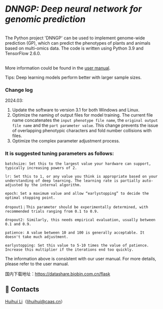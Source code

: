 # ___DNNGP: Deep neural network for genomic prediction___ <br>
<br>
The Python project 'DNNGP' can be used to implement genome-wide prediction (GP), which can predict the phenotypes of plants and animals based on multi-omics data. The code is written using Python 3.9 and TensorFlow 2.6.0.
<br><br>

More information could be found in the [user manual](DNNGP-usermanual.pdf).

Tips:
Deep learning models perform better with larger sample sizes.

### Change log

2024.03:
 1. Update the software to version 3.1 for both Windows and Linux.
 2. Optimize the naming of output files for model training. The current file name concatenates the `input phenotype file name`, the `original output file name` and the `part parameter value`. This change prevents the issue of overlapping phenotypic characters and fold number collisions with files.
 3. Optimize the complex parameter adjustment process.

### It is suggested tuning parameters as follows:

    batchsize: Set this to the largest value your hardware can support, typically increasing powers of 2.

    lr: Set this to 1, or any value you think is appropriate based on your understanding of deep learning. The learning rate is partially auto-adjusted by the internal algorithm.

    epoch: Set a maximum value and allow “earlystopping” to decide the optimal stopping point.

    dropout1；This parameter should be experimentally determined, with recommended trials ranging from 0.1 to 0.9.

    dropout2: Similarly, this needs empirical evaluation, usually between 0.1 and 0.9.

    patience: A value between 10 and 100 is generally acceptable. It doesn't take much adjustment.

    earlystopping: Set this value to 5-10 times the value of patience. Increase this multiplier if the iterations end too quickly.

The information above is consistent with our user manual. For more details, please refer to the user manual.

国内下载地址：https://datashare.biobin.com.cn/flask


## 👥 Contacts

[Huihui Li](lihuihui@caas.cn)（lihuihui@caas.cn）

